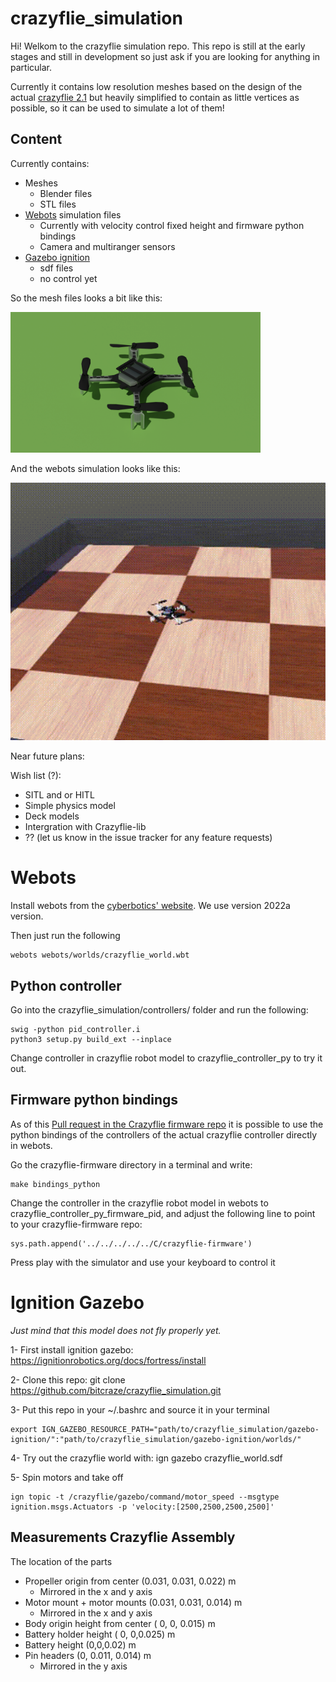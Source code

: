 # crazyflie_simulation

Hi! Welkom to the crazyflie simulation repo. This repo is still at the early stages and still in development so just ask if you are looking for anything in particular.

Currently it contains low resolution meshes based on the design of the actual [crazyflie 2.1](https://www.bitcraze.io/products/crazyflie-2-1/) but heavily simplified to contain as little vertices as possible, so it can be used to simulate a lot of them!

## Content

Currently contains:
* Meshes
    * Blender files
    * STL files
* [Webots](https://cyberbotics.com/) simulation files
    * Currently with velocity control fixed height and firmware python bindings
    * Camera and multiranger sensors
* [Gazebo ignition](https://ignitionrobotics.org/) 
    * sdf files
    * no control yet

So the mesh files looks a bit like this:


<img src="/meshes/blender_files/cf2_render.png" width="400" />

And the webots simulation looks like this:

![webots](crazyflie_webots.gif)

Near future plans:

Wish list (?):
* SITL and or HITL
* Simple physics model
* Deck models
* Intergration with Crazyflie-lib
* ?? (let us know in the issue tracker for any feature requests)

# Webots

Install webots from the [cyberbotics' website](https://cyberbotics.com/). We use version 2022a version.

Then just run the following

    webots webots/worlds/crazyflie_world.wbt
## Python controller
Go into the crazyflie_simulation/controllers/ folder and run the following:

    swig -python pid_controller.i
    python3 setup.py build_ext --inplace

Change controller in crazyflie robot model to crazyflie_controller_py to try it out. 

## Firmware python bindings
As of this [Pull request in the Crazyflie firmware repo](https://github.com/bitcraze/crazyflie-firmware/pull/1021) it is possible to use the python bindings of the controllers of the actual crazyflie controller directly in webots.

Go the crazyflie-firmware directory in a terminal and write:

    make bindings_python

Change the controller in the crazyflie robot model in webots to crazyflie_controller_py_firmware_pid, and adjust the following line to point to your crazyflie-firmware repo:

    sys.path.append('../../../../../C/crazyflie-firmware')

Press play with the simulator and use your keyboard to  control it 

# Ignition Gazebo

*Just mind that this model does not fly properly yet.* 

1- First install ignition gazebo: https://ignitionrobotics.org/docs/fortress/install

2- Clone this repo: 
    git clone https://github.com/bitcraze/crazyflie_simulation.git

3- Put this repo in your ~/.bashrc and source it in your terminal

    export IGN_GAZEBO_RESOURCE_PATH="path/to/crazyflie_simulation/gazebo-ignition/":"path/to/crazyflie_simulation/gazebo-ignition/worlds/"

4- Try out the crazyflie world with: 
    ign gazebo crazyflie_world.sdf

5- Spin motors and take off

    ign topic -t /crazyflie/gazebo/command/motor_speed --msgtype ignition.msgs.Actuators -p 'velocity:[2500,2500,2500,2500]'



## Measurements Crazyflie Assembly

The location of the parts

* Propeller origin from center (0.031, 0.031, 0.022) m
    * Mirrored in the x and y axis
* Motor mount + motor mounts (0.031, 0.031, 0.014) m
    * Mirrored in the x and y axis
* Body origin height from center ( 0, 0, 0.015) m
* Battery holder height ( 0, 0,0.025) m
* Battery height (0,0,0.02) m
* Pin headers (0, 0.011, 0.014) m
    * Mirrored in the y axis
